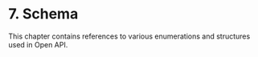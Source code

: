 ﻿# 7. Schema

This chapter contains references to various enumerations and structures used in Open API.

